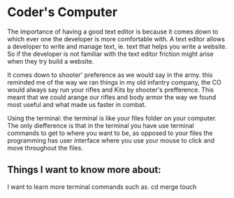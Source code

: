 # Coder's Computer

The importance of having a good text editor is because it comes down to which ever one the developer is more comfortable with. A text editor allows a developer to write and manage text, ie. text that helps you write a website. So if the developer is not familiar with the text editor friction might arise when they try build a website.

It comes down to shooter' preference as we would say in the army. this reminded me of the way we ran things in my old infantry company, the CO would always say run your rifles and Kits by shooter's prefference. This meant that we could arange our rifles and body armor the way we found most useful and what made us faster in combat.

Using the terminal: the terminal is like your files folder on your computer. The only diefference is that in the terminal you have use terminal commands to get to where you want to be, as opposed to your files the programming has user interface where you use your mouse to click and move throughout the files.



## Things I want to know more about:

I want to learn more terminal commands such as.
cd 
merge
touch 